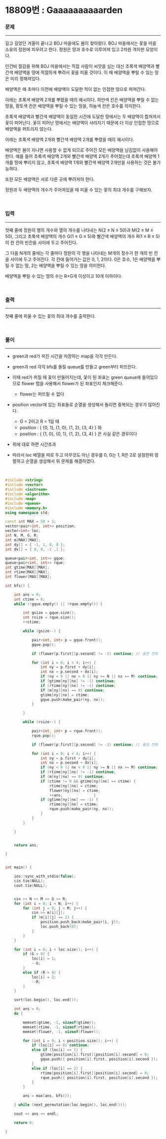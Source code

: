 18809번 : Gaaaaaaaaaarden
===
### 문제
---
길고 길었던 겨울이 끝나고 BOJ 마을에도 봄이 찾아왔다. BOJ 마을에서는 꽃을 마을 소유의 정원에 피우려고 한다. 정원은 땅과 호수로 이루어져 있고 2차원 격자판 모양이다.

인건비 절감을 위해 BOJ 마을에서는 직접 사람이 씨앗을 심는 대신 초록색 배양액과 빨간색 배양액을 땅에 적절하게 뿌려서 꽃을 피울 것이다. 이 때 배양액을 뿌릴 수 있는 땅은 미리 정해져있다.

배양액은 매 초마다 이전에 배양액이 도달한 적이 없는 인접한 땅으로 퍼져간다.

아래는 초록색 배양액 2개를 뿌렸을 때의 예시이다. 하얀색 칸은 배양액을 뿌릴 수 없는 땅을, 황토색 칸은 배양액을 뿌릴 수 있는 땅을, 하늘색 칸은 호수를 의미한다.



초록색 배양액과 빨간색 배양액이 동일한 시간에 도달한 땅에서는 두 배양액이 합쳐져서 꽃이 피어난다. 꽃이 피어난 땅에서는 배양액이 사라지기 때문에 더 이상 인접한 땅으로 배양액을 퍼트리지 않는다.

아래는 초록색 배양액 2개와 빨간색 배양액 2개를 뿌렸을 때의 예시이다.



배양액은 봄이 지나면 사용할 수 없게 되므로 주어진 모든 배양액을 남김없이 사용해야 한다. 예를 들어 초록색 배양액 2개와 빨간색 배양액 2개가 주어졌는데 초록색 배양액 1개를 땅에 뿌리지 않고, 초록색 배양액 1개와 빨간색 배양액 2개만을 사용하는 것은 불가능하다.

또한 모든 배양액은 서로 다른 곳에 뿌려져야 한다.

정원과 두 배양액의 개수가 주어져있을 때 피울 수 있는 꽃의 최대 개수를 구해보자.

<br>

### 입력
---
첫째 줄에 정원의 행의 개수와 열의 개수를 나타내는 N(2 ≤ N ≤ 50)과 M(2 ≤ M ≤ 50), 그리고 초록색 배양액의 개수 G(1 ≤ G ≤ 5)와 빨간색 배양액의 개수 R(1 ≤ R ≤ 5)이 한 칸의 빈칸을 사이에 두고 주어진다.

그 다음 N개의 줄에는 각 줄마다 정원의 각 행을 나타내는 M개의 정수가 한 개의 빈 칸을 사이에 두고 주어진다. 각 칸에 들어가는 값은 0, 1, 2이다. 0은 호수, 1은 배양액을 뿌릴 수 없는 땅, 2는 배양액을 뿌릴 수 있는 땅을 의미한다.

배양액을 뿌릴 수 있는 땅의 수는 R+G개 이상이고 10개 이하이다.

<br>

### 출력
---
첫째 줄에 피울 수 있는 꽃의 최대 개수를 출력한다.

<br>


### 풀이
---

- green과 red가 퍼진 시간을 저장하는 map을 각각 만든다.
- green과 red 각각 bfs를 돌릴 queue를 만들고 green부터 퍼뜨린다.
- 이때 red가 퍼질 때 꽃이 만들어지는데, 꽃이 된 좌표는 green queue에 들어있으므로 flower 맵을 사용해서 flower가 된 좌표인지 체크해준다.
  - flower는 퍼뜨릴 수 없다

- position vector에 있는 좌표들로 순열을 생성해서 돌리면 중복되는 경우가 많아진다.
  - G = 2이고 R = 1일 때
  - position : { {0, 1}, {1, 0}, {1, 2}, {3, 4} } 와
  - position : { {1, 0}, {0, 1}, {1, 2}, {3, 4} } 은 사실 같은 경우이다

- 위에 대로 하면 시간초과
- 따라서 loc 배열을 따로 두고 아무것도 아닌 경우를 0, G는 1, R은 2로 설정한뒤 정렬하고 순열을 생성해서 위 문제를 해결하였다.

<br>

```c++
#include <string>
#include <vector>
#include <iostream>
#include <algorithm>
#include <map>
#include <queue>
#include <memory.h>
using namespace std;

const int MAX = 50 + 1;
vector<pair<int, int>> position;
vector<int> loc;
int N, M, G, R;
int m[MAX][MAX];
int dy[] = { -1, 1, 0, 0 };
int dx[] = { 0, 0, -1 ,1 };

queue<pair<int, int>> gque;
queue<pair<int, int>> rque;
int gtime[MAX][MAX];
int rtime[MAX][MAX];
int flower[MAX][MAX];

int bfs() {

	int ans = 0;
	int ctime = 0;
	while (!gque.empty() || !rque.empty()) {

		int gsize = gque.size();
		int rsize = rque.size();
		++ctime;

		while (gsize--) {

			pair<int, int> p = gque.front();
			gque.pop();

			if (flower[p.first][p.second] != -1) continue; // 꽃은 전파 불가능

			for (int i = 0; i < 4; i++) {
				int ny = p.first + dy[i];
				int nx = p.second + dx[i];
				if (ny < 0 || nx < 0 || ny >= N || nx >= M) continue;
				if (gtime[ny][nx] != -1) continue;
				if (rtime[ny][nx] != -1) continue;
				if (m[ny][nx] == 0) continue;
				gtime[ny][nx] = ctime;
				gque.push(make_pair(ny, nx));
			}

		}

		while (rsize--) {

			pair<int, int> p = rque.front();
			rque.pop();

			if (flower[p.first][p.second] != -1) continue; // 꽃은 전파 불가능

			for (int i = 0; i < 4; i++) {
				int ny = p.first + dy[i];
				int nx = p.second + dx[i];
				if (ny < 0 || nx < 0 || ny >= N || nx >= M) continue;
				if (rtime[ny][nx] != -1) continue;
				if (m[ny][nx] == 0) continue;
				if (ctime != 0 && gtime[ny][nx] == ctime) {
					rtime[ny][nx] = ctime;
					flower[ny][nx] = ctime;
					++ans;				}
				if (gtime[ny][nx] == -1) {
					rtime[ny][nx] = ctime;
					rque.push(make_pair(ny, nx));
				}
			}
		}

	}


	return ans;

}


int main() {

	ios::sync_with_stdio(false);
	cin.tie(NULL);
	cout.tie(NULL);


	cin >> N >> M >> G >> R;
	for (int i = 0; i < N; i++) {
		for (int j = 0; j < M; j++) {
			cin >> m[i][j];
			if (m[i][j] == 2) {
				position.push_back(make_pair(i, j));
				loc.push_back(0);
			}
		}
	}

	for (int i = 0; i < loc.size(); i++) {
		if (G > 0) {
			loc[i] = 1;
			--G;
		}
		else if (R > 0) {
			loc[i] = 2;
			--R;
		}
	}

	sort(loc.begin(), loc.end());

	int ans = 0;
	do {

		memset(gtime, -1, sizeof(gtime));
		memset(rtime, -1, sizeof(rtime));
		memset(flower, -1, sizeof(flower));

		for (int i = 0; i < position.size(); i++) {
			if (loc[i] == 0) continue;
			else if (loc[i] == 1) {
				gtime[position[i].first][position[i].second] = 0;
				gque.push({ position[i].first, position[i].second });
			}
			else if (loc[i] == 2) {
				rtime[position[i].first][position[i].second] = 0;
				rque.push({ position[i].first, position[i].second });
			}
		}

		ans = max(ans, bfs());

	} while (next_permutation(loc.begin(), loc.end()));

	cout << ans << endl;

	return 0;

}

```

